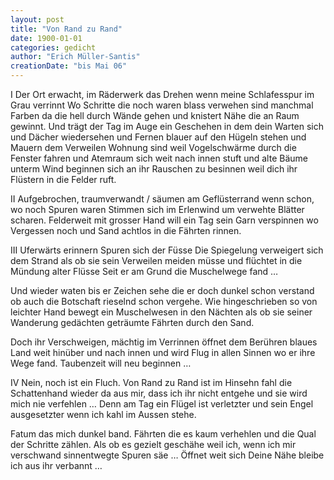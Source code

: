 ```yaml
---
layout: post
title: "Von Rand zu Rand"
date: 1900-01-01
categories: gedicht
author: "Erich Müller-Santis"
creationDate: "bis Mai 06"
---
```

I
Der Ort erwacht, im Räderwerk das Drehen
wenn meine Schlafesspur im Grau verrinnt
Wo Schritte die noch waren blass verwehen
sind manchmal Farben da die hell durch Wände gehen
und knistert Nähe die an Raum gewinnt.
Und trägt der Tag im Auge ein Geschehen
in dem dein Warten sich und Dächer wiedersehen
und Fernen blauer auf den Hügeln stehen
und Mauern dem Verweilen Wohnung sind
weil Vogelschwärme durch die Fenster fahren
und Atemraum sich weit nach innen stuft
und alte Bäume unterm Wind beginnen
sich an ihr Rauschen zu besinnen
weil dich ihr Flüstern in die Felder ruft.

II
Aufgebrochen, traumverwandt / säumen am Geflüsterrand
wenn schon, wo noch Spuren waren
Stimmen sich im Erlenwind
um verwehte Blätter scharen.
Felderweit mit grosser Hand
will ein Tag sein Garn verspinnen
wo Vergessen noch und Sand
achtlos in die Fährten rinnen.

III
Uferwärts erinnern Spuren sich der Füsse
Die Spiegelung verweigert sich dem Strand
als ob sie sein Verweilen meiden müsse
und flüchtet in die Mündung alter Flüsse
Seit er am Grund die Muschelwege fand …

Und wieder waten bis er Zeichen sehe
die er doch dunkel schon verstand
ob auch die Botschaft rieselnd schon vergehe.
Wie hingeschrieben so von leichter Hand
bewegt ein Muschelwesen in den Nächten
als ob sie seiner Wanderung gedächten
geträumte Fährten durch den Sand.

Doch ihr Verschweigen, mächtig im Verrinnen
öffnet dem Berühren blaues Land
weit hinüber und nach innen
und wird Flug in allen Sinnen
wo er ihre Wege fand.
Taubenzeit will neu beginnen …

IV
Nein, noch ist ein Fluch. Von Rand zu Rand
ist im Hinsehn fahl die Schattenhand
wieder da aus mir, dass ich ihr nicht entgehe
und sie wird mich nie verfehlen …
Denn am Tag ein Flügel ist verletzter
und sein Engel ausgesetzter
wenn ich kahl im Aussen stehe.

Fatum das mich dunkel band.
Fährten die es kaum verhehlen
und die Qual der Schritte zählen.
Als ob es gezielt geschähe
weil ich, wenn ich mir verschwand
sinnentwegte Spuren säe …
Öffnet weit sich Deine Nähe
bleibe ich aus ihr verbannt …
